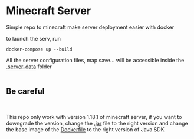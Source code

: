 # Minecraft Server

Simple repo to minecraft make server deployment easier with docker

to launch the serv, run 
```
docker-compose up --build
```

All the server configuration files, map save... will be accessible inside the [.server-data](./.server-data) folder
<br>
<br>

## Be careful
<br>


This repo only work with version 1.18.1 of minecraft server, if you want to downgrade the version,
change the [.jar](./.server-data/server-1.18.1.jar) file to the right version and change the base image of the [Dockerfile](./Dockerfile) to the right version of Java SDK
